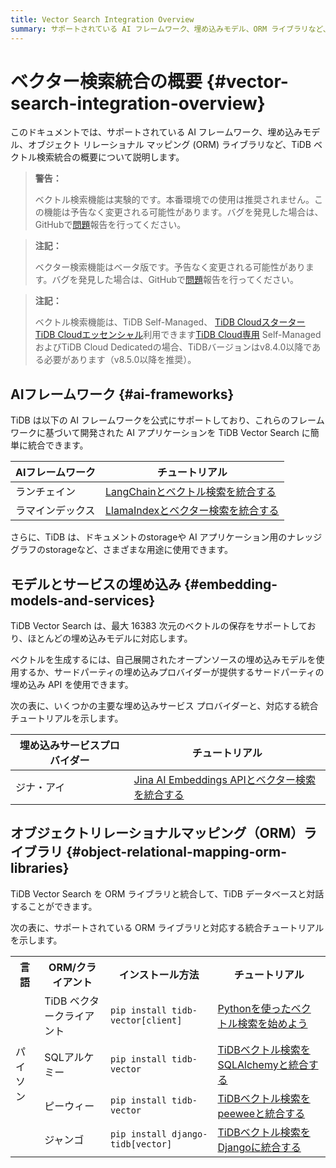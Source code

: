 ```yaml
---
title: Vector Search Integration Overview
summary: サポートされている AI フレームワーク、埋め込みモデル、ORM ライブラリなど、TiDB ベクトル検索統合の概要。
---
```


# ベクター検索統合の概要 {#vector-search-integration-overview}

このドキュメントでは、サポートされている AI フレームワーク、埋め込みモデル、オブジェクト リレーショナル マッピング (ORM) ライブラリなど、TiDB ベクトル検索統合の概要について説明します。

<CustomContent platform="tidb">

> **警告：**
>
> ベクトル検索機能は実験的です。本番環境での使用は推奨されません。この機能は予告なく変更される可能性があります。バグを発見した場合は、GitHubで[問題](https://github.com/pingcap/tidb/issues)報告を行ってください。

</CustomContent>

<CustomContent platform="tidb-cloud">

> **注記：**
>
> ベクター検索機能はベータ版です。予告なく変更される可能性があります。バグを発見した場合は、GitHubで[問題](https://github.com/pingcap/tidb/issues)報告を行ってください。

</CustomContent>

> **注記：**
>
> ベクトル検索機能は、TiDB Self-Managed、 [TiDB Cloudスターター](https://docs.pingcap.com/tidbcloud/select-cluster-tier#starter) [TiDB Cloudエッセンシャル](https://docs.pingcap.com/tidbcloud/select-cluster-tier#essential)利用できます[TiDB Cloud専用](https://docs.pingcap.com/tidbcloud/select-cluster-tier#tidb-cloud-dedicated) Self-ManagedおよびTiDB Cloud Dedicatedの場合、TiDBバージョンはv8.4.0以降である必要があります（v8.5.0以降を推奨）。

## AIフレームワーク {#ai-frameworks}

TiDB は以下の AI フレームワークを公式にサポートしており、これらのフレームワークに基づいて開発された AI アプリケーションを TiDB Vector Search に簡単に統合できます。

| AIフレームワーク | チュートリアル                                                                             |
| --------- | ----------------------------------------------------------------------------------- |
| ランチェイン    | [LangChainとベクトル検索を統合する](/vector-search/vector-search-integrate-with-langchain.md)   |
| ラマインデックス  | [LlamaIndexとベクター検索を統合する](/vector-search/vector-search-integrate-with-llamaindex.md) |

さらに、TiDB は、ドキュメントのstorageや AI アプリケーション用のナレッジ グラフのstorageなど、さまざまな用途に使用できます。

## モデルとサービスの埋め込み {#embedding-models-and-services}

TiDB Vector Search は、最大 16383 次元のベクトルの保存をサポートしており、ほとんどの埋め込みモデルに対応します。

ベクトルを生成するには、自己展開されたオープンソースの埋め込みモデルを使用するか、サードパーティの埋め込みプロバイダーが提供するサードパーティの埋め込み API を使用できます。

次の表に、いくつかの主要な埋め込みサービス プロバイダーと、対応する統合チュートリアルを示します。

| 埋め込みサービスプロバイダー | チュートリアル                                                                                               |
| -------------- | ----------------------------------------------------------------------------------------------------- |
| ジナ・アイ          | [Jina AI Embeddings APIとベクター検索を統合する](/vector-search/vector-search-integrate-with-jinaai-embedding.md) |

## オブジェクトリレーショナルマッピング（ORM）ライブラリ {#object-relational-mapping-orm-libraries}

TiDB Vector Search を ORM ライブラリと統合して、TiDB データベースと対話することができます。

次の表に、サポートされている ORM ライブラリと対応する統合チュートリアルを示します。

<table><tr><th>言語</th><th>ORM/クライアント</th><th>インストール方法</th><th>チュートリアル</th></tr><tr><td rowspan="4">パイソン</td><td>TiDB ベクタークライアント</td><td><code>pip install tidb-vector[client]</code></td><td> <a href="/tidb/v8.5/vector-search-get-started-using-python">Pythonを使ったベクトル検索を始めよう</a></td></tr><tr><td>SQLアルケミー</td><td><code>pip install tidb-vector</code></td><td> <a href="/tidb/v8.5/vector-search-integrate-with-sqlalchemy">TiDBベクトル検索をSQLAlchemyと統合する</a></td></tr><tr><td>ピーウィー</td><td><code>pip install tidb-vector</code></td><td> <a href="/tidb/v8.5/vector-search-integrate-with-peewee">TiDBベクトル検索をpeeweeと統合する</a></td></tr><tr><td>ジャンゴ</td><td><code>pip install django-tidb[vector]</code></td><td> <a href="/tidb/v8.5/vector-search-integrate-with-django-orm">TiDBベクトル検索をDjangoに統合する</a></td></tr></table>
